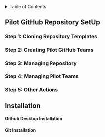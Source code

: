 <!-- TABLE OF CONTENTS -->
<details>
  <summary>Table of Contents</summary>
  <ol>
    <li>
      <a href="#Pilot-GitHub-Repository-Setup">Pilot-GitHub-Repository-Setup</a>
      <ul><li><li>
       <a href="#Step-1:-Cloning Repositories">Cloning Repositories</a>
       <li>
        <a href="#Step-2:-Creating-Pilot-GitHub-Teams">Creating Pilot GitHub Teams</a>
        <li>
        <a href="#Step-3:-Managing-Repository">Managing Repository</a>
         <li>
         <a href="#Step-4:-Managing-Pilot-Teams">Managing Pilot Teams</a>
         <li>
        <a href="#Step-5:-Other-Actions">Other Actions</a>
        <ol>
        <ul>
         <a href="#Installation">Installation</a>  
    <ol>
</details> 
        
## Pilot GitHub Repository SetUp
### Step 1: Cloning Repository Templates
### Step 2: Creating Pilot GitHub Teams
### Step 3: Managing Repository
### Step 4: Managing Pilot Teams
### Step 5: Other Actions

## Installation
#### Github Desktop Installation

#### Git Installation
